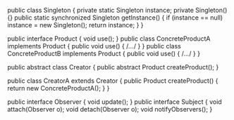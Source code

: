 public class Singleton {
    private static Singleton instance;
    private Singleton() {}
    public static synchronized Singleton getInstance() {
        if (instance == null) instance = new Singleton();
        return instance;
    }
}

public interface Product { void use(); }
public class ConcreteProductA implements Product { public void use() { /*...*/ } }
public class ConcreteProductB implements Product { public void use() { /*...*/ } }

public abstract class Creator {
    public abstract Product createProduct();
}

public class CreatorA extends Creator {
    public Product createProduct() { return new ConcreteProductA(); }
}

public interface Observer { void update(); }
public interface Subject {
    void attach(Observer o);
    void detach(Observer o);
    void notifyObservers();
}
